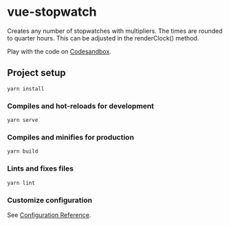 # vue-stopwatch

Creates any number of stopwatches with multipliers. The times are rounded to quarter hours. This can be adjusted in the renderClock() method.

Play with the code on [Codesandbox](https://vxdezx.csb.app/).

## Project setup
```
yarn install
```

### Compiles and hot-reloads for development
```
yarn serve
```

### Compiles and minifies for production
```
yarn build
```

### Lints and fixes files
```
yarn lint
```

### Customize configuration
See [Configuration Reference](https://cli.vuejs.org/config/).
